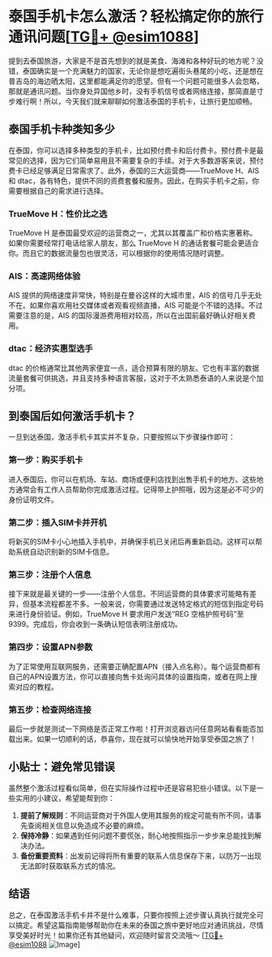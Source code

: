 # 泰国手机卡怎么激活？轻松搞定你的旅行通讯问题[[TG💪+ @esim1088](https://t.me/s/esim1088)]

提到去泰国旅游，大家是不是首先想到的就是美食、海滩和各种好玩的地方呢？没错，泰国确实是一个充满魅力的国家，无论你是想吃遍街头巷尾的小吃，还是想在普吉岛的海边晒太阳，这里都能满足你的愿望。但有一个问题可能很多人会忽略，那就是通讯问题。当你身处异国他乡时，没有手机信号或者网络连接，那简直是寸步难行啊！所以，今天我们就来聊聊如何激活泰国的手机卡，让旅行更加顺畅。

## 泰国手机卡种类知多少

在泰国，你可以选择多种类型的手机卡，比如预付费卡和后付费卡。预付费卡是最常见的选择，因为它们简单易用且不需要复杂的手续。对于大多数游客来说，预付费卡已经足够满足日常需求了。此外，泰国的三大运营商——TrueMove H、AIS 和 dtac，各有特色，提供不同的资费套餐和服务。因此，在购买手机卡之前，你需要根据自己的需求进行选择。

### TrueMove H：性价比之选

TrueMove H 是泰国最受欢迎的运营商之一，尤其以其覆盖广和价格实惠著称。如果你需要经常打电话给家人朋友，那么 TrueMove H 的通话套餐可能会更适合你。而且它的数据流量包也很灵活，可以根据你的使用情况随时调整。

### AIS：高速网络体验

AIS 提供的网络速度非常快，特别是在曼谷这样的大城市里，AIS 的信号几乎无处不在。如果你喜欢用社交媒体或者观看视频直播，AIS 可能是个不错的选择。不过需要注意的是，AIS 的国际漫游费用相对较高，所以在出国前最好确认好相关费用。

### dtac：经济实惠型选手

dtac 的价格通常比其他两家便宜一点，适合预算有限的朋友。它也有丰富的数据流量套餐可供挑选，并且支持多种语言客服，这对于不太熟悉泰语的人来说是个加分项。

## 到泰国后如何激活手机卡？

一旦到达泰国，激活手机卡其实并不复杂，只要按照以下步骤操作即可：

### 第一步：购买手机卡

进入泰国后，你可以在机场、车站、商场或便利店找到出售手机卡的地方。这些地方通常会有工作人员帮助你完成激活过程。记得带上护照哦，因为这是必不可少的身份证明文件。

### 第二步：插入SIM卡并开机

将新买的SIM卡小心地插入手机中，并确保手机已关闭后再重新启动。这样可以帮助系统自动识别新的SIM卡信息。

### 第三步：注册个人信息

接下来就是最关键的一步——注册个人信息。不同运营商的具体要求可能略有差异，但基本流程都差不多。一般来说，你需要通过发送特定格式的短信到指定号码来进行身份验证。例如，TrueMove H 要求用户发送“REG 空格护照号码”至 9399。完成后，你会收到一条确认短信表明注册成功。

### 第四步：设置APN参数

为了正常使用互联网服务，还需要正确配置APN（接入点名称）。每个运营商都有自己的APN设置方法，你可以直接向售卡处询问具体的设置指南，或者在网上搜索对应的教程。

### 第五步：检查网络连接

最后一步就是测试一下网络是否正常工作啦！打开浏览器访问任意网站看看能否加载出来。如果一切顺利的话，恭喜你，现在就可以愉快地开始享受泰国之旅了！

## 小贴士：避免常见错误

虽然整个激活过程看似简单，但在实际操作过程中还是容易犯些小错误。以下是一些实用的小建议，希望能帮到你：

1. **提前了解规则**：不同运营商对于外国人使用其服务的规定可能有所不同，请事先查阅相关信息以免造成不必要的麻烦。
2. **保持冷静**：如果遇到任何问题不要慌张，耐心地按照指示一步步来总能找到解决办法。
3. **备份重要资料**：出发前记得将所有重要的联系人信息保存下来，以防万一出现无法即时获取联系方式的情况。

## 结语

总之，在泰国激活手机卡并不是什么难事，只要你按照上述步骤认真执行就完全可以搞定。希望这篇指南能够帮助你在未来的泰国之旅中更好地应对通讯挑战，尽情享受美好时光！如果你还有其他疑问，欢迎随时留言交流哦～ [[TG💪+ @esim1088](https://t.me/s/esim1088) ![Image](https://i.postimg.cc/4NQfJmqS/Snipaste-2025-05-13-00-14-12.png)]